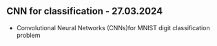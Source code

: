 ## CNN for classification - 27.03.2024

- Convolutional Neural Networks (CNNs)for MNIST digit classification problem
    
    
